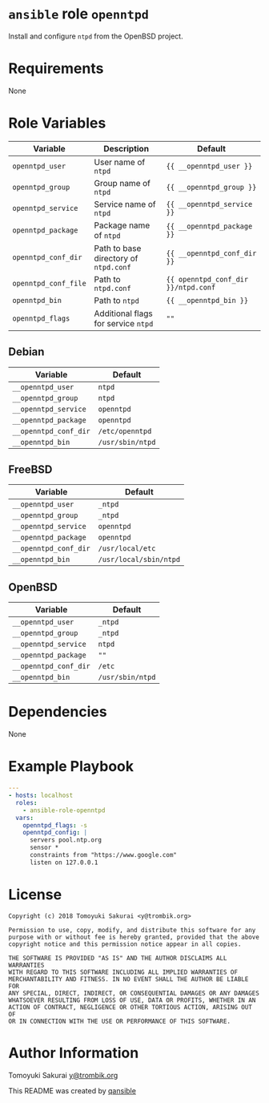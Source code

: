 # `ansible` role `openntpd`

Install and configure `ntpd` from the OpenBSD project.

# Requirements

None

# Role Variables

| Variable | Description | Default |
|----------|-------------|---------|
| `openntpd_user` | User name of `ntpd` | `{{ __openntpd_user }}` |
| `openntpd_group` | Group name of `ntpd` | `{{ __openntpd_group }}` |
| `openntpd_service` | Service name of `ntpd` | `{{ __openntpd_service }}` |
| `openntpd_package` | Package name of `ntpd` | `{{ __openntpd_package }}` |
| `openntpd_conf_dir` | Path to base directory of `ntpd.conf` | `{{ __openntpd_conf_dir }}` |
| `openntpd_conf_file` | Path to `ntpd.conf` | `{{ openntpd_conf_dir }}/ntpd.conf` |
| `openntpd_bin` | Path to `ntpd` | `{{ __openntpd_bin }}` |
| `openntpd_flags` | Additional flags for service `ntpd` | `""` |

## Debian

| Variable | Default |
|----------|---------|
| `__openntpd_user` | `ntpd` |
| `__openntpd_group` | `ntpd` |
| `__openntpd_service` | `openntpd` |
| `__openntpd_package` | `openntpd` |
| `__openntpd_conf_dir` | `/etc/openntpd` |
| `__openntpd_bin` | `/usr/sbin/ntpd` |

## FreeBSD

| Variable | Default |
|----------|---------|
| `__openntpd_user` | `_ntpd` |
| `__openntpd_group` | `_ntpd` |
| `__openntpd_service` | `openntpd` |
| `__openntpd_package` | `openntpd` |
| `__openntpd_conf_dir` | `/usr/local/etc` |
| `__openntpd_bin` | `/usr/local/sbin/ntpd` |

## OpenBSD

| Variable | Default |
|----------|---------|
| `__openntpd_user` | `_ntpd` |
| `__openntpd_group` | `_ntpd` |
| `__openntpd_service` | `ntpd` |
| `__openntpd_package` | `""` |
| `__openntpd_conf_dir` | `/etc` |
| `__openntpd_bin` | `/usr/sbin/ntpd` |

# Dependencies

None

# Example Playbook

```yaml
---
- hosts: localhost
  roles:
    - ansible-role-openntpd
  vars:
    openntpd_flags: -s
    openntpd_config: |
      servers pool.ntp.org
      sensor *
      constraints from "https://www.google.com"
      listen on 127.0.0.1
```

# License

```
Copyright (c) 2018 Tomoyuki Sakurai <y@trombik.org>

Permission to use, copy, modify, and distribute this software for any
purpose with or without fee is hereby granted, provided that the above
copyright notice and this permission notice appear in all copies.

THE SOFTWARE IS PROVIDED "AS IS" AND THE AUTHOR DISCLAIMS ALL WARRANTIES
WITH REGARD TO THIS SOFTWARE INCLUDING ALL IMPLIED WARRANTIES OF
MERCHANTABILITY AND FITNESS. IN NO EVENT SHALL THE AUTHOR BE LIABLE FOR
ANY SPECIAL, DIRECT, INDIRECT, OR CONSEQUENTIAL DAMAGES OR ANY DAMAGES
WHATSOEVER RESULTING FROM LOSS OF USE, DATA OR PROFITS, WHETHER IN AN
ACTION OF CONTRACT, NEGLIGENCE OR OTHER TORTIOUS ACTION, ARISING OUT OF
OR IN CONNECTION WITH THE USE OR PERFORMANCE OF THIS SOFTWARE.
```

# Author Information

Tomoyuki Sakurai <y@trombik.org>

This README was created by [qansible](https://github.com/trombik/qansible)

